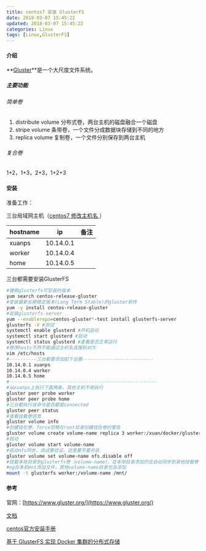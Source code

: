 ```yaml
---
title: centos7 安装 GlusterFS
date: 2018-03-07 15:45:22
updated: 2018-03-07 15:45:22
categories: Linux
tags: [Linux,GlusterFS]
---
```


#### 介绍

**[Gluster](https://www.gluster.org/)**是一个大尺度文件系统。

##### 主要功能

###### 简单卷

1. distribute volume 分布式卷，两台主机的磁盘融合一个磁盘
2. stripe volume 条带卷，一个文件分成数据块存储到不同的地方
3. replica volume 复制卷，一个文件分别保存到两台主机

###### 复合卷

1+2，1+3，2+3，1+2+3

#### 安装

准备工作：

三台局域网主机（[centos7 修改主机名 ](http://jingyan.baidu.com/article/29697b915a5376ab20de3cc2.html)）

| hostname | ip        | 备注 |
| -------- | --------- | ---- |
| xuanps   | 10.14.0.1 |      |
| worker   | 10.14.0.4 |      |
| home     | 10.14.0.5 |      |

三台都需要安装GlusterFS

```bash
#搜索glusterfs可安装的版本
yum search centos-release-gluster
#安装最新长期稳定版本(Long Term Stable)的gluster软件
yum -y install centos-release-gluster
#安装glusterfs-server
yum --enablerepo=centos-gluster*-test install glusterfs-server
glusterfs -V #测试
systemctl enable glusterd #开机启动
systemctl start glusterd #启动
systemctl status glusterd #查看是否正常运行
#修改hosts不然不能通过主机名连接到对方
vim /etc/hosts
#----------三台都要添加如下设置--------------------------
10.14.0.1 xuanps
10.14.0.4 worker
10.14.0.5 home
#------------------------------------------------------
#从xuanps上执行下面两条，其他主机不用执行
gluster peer probe worker
gluster peer probe home
#三台都执行该命令是否都是connected
gluster peer status
#查看挂载卷信息
gluster volume info
#创建挂在卷，force忽略在root目录创建挂在卷的警告
gluster volume create volume-name replica 3 worker:/xuan/docker/gluster-volume/test home:/xuan/docker/gluster-volume/test xuanps:/xuan/docker/gluster-volume/test force
#启动
gluster volume start volume-name
#启动nfs同步，测试需验证，这里要不要开启
gluster volume set volume-name nfs.disable off
#挂载本地目录到glusterfs卷（volume-name），在本地目录添加的会自动同步到其他挂载卷
#eg在本机mnt添加文件，其他volume-name目录也会添加
mount -t glusterfs worker:/volume-name /mnt/
```











#### 参考

官网：[https://www.gluster.org/](https://www.gluster.org/)

[文档](http://docs.gluster.org/en/latest/Quick-Start-Guide/Quickstart/)

[centos官方安装手册](https://wiki.centos.org/SpecialInterestGroup/Storage/gluster-Quickstart)

[基于 GlusterFS 实现 Docker 集群的分布式存储](https://www.ibm.com/developerworks/cn/opensource/os-cn-glusterfs-docker-volume/index.html)